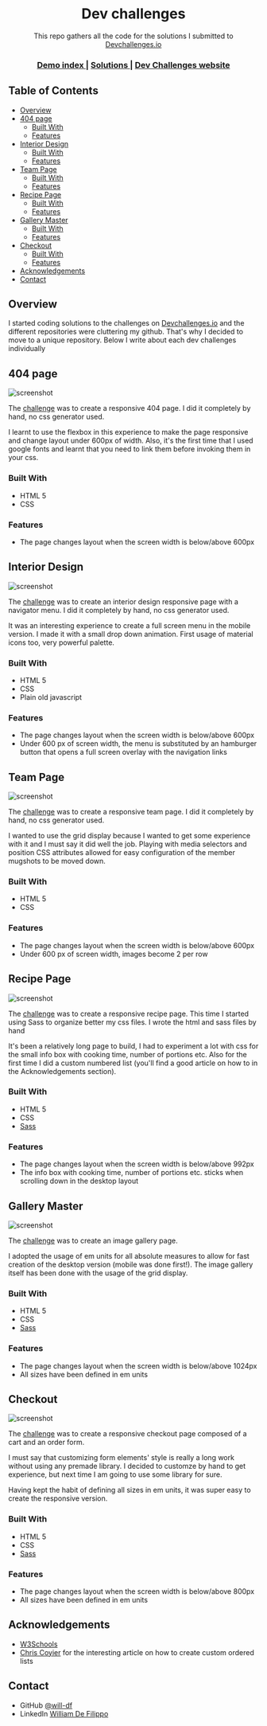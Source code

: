 <h1 align="center">Dev challenges</h1>

<div align="center">
   This repo gathers all the code for the solutions I submitted to <a href="http://devchallenges.io" target="_blank">Devchallenges.io</a>
</div>

<div align="center">
  <h3>
    <a href="https://will-df.github.io/devchallenges/index.html">
      Demo index
    </a>
    <span> | </span>
    <a href="https://github.com/will-df/devchallenges">
      Solutions
    </a>
    <span> | </span>
    <a href="https://devchallenges.io">
      Dev Challenges website
    </a>
  </h3>
</div>

<!-- TABLE OF CONTENTS -->

## Table of Contents

- [Overview](#overview)
- [404 page](#404-page)
  - [Built With](#built-with)
  - [Features](#features)
- [Interior Design](#interior-design)
  - [Built With](#built-with-1)
  - [Features](#features-1)
- [Team Page](#team-page)
  - [Built With](#built-with-2)
  - [Features](#features-2)
- [Recipe Page](#recipe-page)
  - [Built With](#built-with-3)
  - [Features](#features-3)
- [Gallery Master](#gallery-master)
  - [Built With](#built-with-4)
  - [Features](#features-4)
- [Checkout](#checkout)
  - [Built With](#built-with-5)
  - [Features](#features-5)
- [Acknowledgements](#acknowledgements)
- [Contact](#contact)

<!-- OVERVIEW -->

## Overview

I started coding solutions to the challenges on [Devchallenges.io](http://devchallenges.io) and the different repositories were cluttering my github. That's why I decided to move to a unique repository. Below I write about each dev challenges individually

## 404 page

![screenshot](documentation/404.png)

The [challenge](https://devchallenges.io/challenges/wBunSb7FPrIepJZAg0sY) was to create a responsive 404 page. I did it completely by hand, no css generator used.

I learnt to use the flexbox in this experience to make the page responsive and change layout under 600px of width. Also, it's the first time that I used google fonts and learnt that you need to link them before invoking them in your css.

### Built With

- HTML 5
- CSS

### Features

- The page changes layout when the screen width is below/above 600px

## Interior Design

![screenshot](documentation/interiordesign.png)

The [challenge](https://devchallenges.io/challenges/Jymh2b2FyebRTUljkNcb) was to create an interior design responsive page with a navigator menu. I did it completely by hand, no css generator used.

It was an interesting experience to create a full screen menu in the mobile version. I made it with a small drop down animation.
First usage of material icons too, very powerful palette.

### Built With

- HTML 5
- CSS
- Plain old javascript

### Features

- The page changes layout when the screen width is below/above 600px
- Under 600 px of screen width, the menu is substituted by an hamburger button that opens a full screen overlay with the navigation links

## Team Page

![screenshot](documentation/teampage.png)

The [challenge](https://devchallenges.io/challenges/hhmesazsqgKXrTkYkt0U) was to create a responsive team page. I did it completely by hand, no css generator used.

I wanted to use the grid display because I wanted to get some experience with it and I must say it did well the job. Playing with media selectors and position CSS attributes allowed for easy configuration of the member mugshots to be moved down.

### Built With

- HTML 5
- CSS

### Features

- The page changes layout when the screen width is below/above 600px
- Under 600 px of screen width, images become 2 per row

## Recipe Page

![screenshot](documentation/recipepage.png)

The [challenge](https://devchallenges.io/challenges/TtUjDt19eIHxNQ4n5jps) was to create a responsive recipe page. This time I started using Sass to organize better my css files. I wrote the html and sass files by hand

It's been a relatively long page to build, I had to experiment a lot with css for the small info box with cooking time, number of portions etc.
Also for the first time I did a custom numbered list (you'll find a good article on how to in the Acknowledgements section).

### Built With

- HTML 5
- CSS
- [Sass](https://sass-lang.com/)

### Features

- The page changes layout when the screen width is below/above 992px
- The info box with cooking time, number of portions etc. sticks when scrolling down in the desktop layout

## Gallery Master

![screenshot](documentation/gallerymaster.png)

The [challenge](https://devchallenges.io/challenges/gcbWLxG6wdennelX7b8I) was to create an image gallery page.

I adopted the usage of em units for all absolute measures to allow for fast creation of the desktop version (mobile was done first!).
The image gallery itself has been done with the usage of the grid display.

### Built With

- HTML 5
- CSS
- [Sass](https://sass-lang.com/)

### Features

- The page changes layout when the screen width is below/above 1024px
- All sizes have been defined in em units

## Checkout

![screenshot](documentation/checkout.png)

The [challenge](https://devchallenges.io/challenges/0J1NxxGhOUYVqihwegfO) was to create a responsive checkout page composed of a cart and an order form.

I must say that customizing form elements' style is really a long work without using any premade library. I decided to customze by hand to get experience, but next time I am going to use some library for sure.

Having kept the habit of defining all sizes in em units, it was super easy to create the responsive version.

### Built With

- HTML 5
- CSS
- [Sass](https://sass-lang.com/)

### Features

- The page changes layout when the screen width is below/above 800px
- All sizes have been defined in em units

## Acknowledgements

- [W3Schools](https://www.w3schools.com/)
- [Chris Coyier](https://css-tricks.com/custom-list-number-styling/) for the interesting article on how to create custom ordered lists

## Contact

- GitHub [@will-df](https://github.com/will-df)
- LinkedIn [William De Filippo](https://www.linkedin.com/in/williamdefilippo/)
